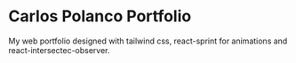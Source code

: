 # Carlos Polanco Portfolio

My web portfolio designed with tailwind css, react-sprint for animations and react-intersectec-observer.
